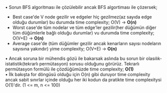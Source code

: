 • Sorun BFS algoritması ile çözülebilir ancak BFS algortiması ile çözersek;
 
 - Best case'de V node gezilir ve edgeler hiç gezilmez(az sayıda edge olduğu durumlar) bu durumda time complexity; O(V) -> **O(n)**
 - Worst case'de tüm nodelar ve tüm edge'ler gezilir(her düğümün diğer tüm düğümlerle bağlı olduğu durumlar) vu durumda time complexity; O(V+E) -> **O(n)**
 - Average case'de (tüm düğümler gezilir ancak kenarların sayısı nodeların sayısına yakındır) yime complexity; O(V+E) -> **O(n)**
 
 
 
• Ancak soruna bir mühendis gözü ile bakarsak aslında bu sorun bir olasılık-istatistik(tekrarlı permütasyon) sorusu olduğunu görürüz. Tekrarlı permütasyon formülü ile çözdüğümüzde time complexity; **O(1)**   
•  İlk bakışta for döngüsü olduğu için O(n) gibi duruyor time complexity ancak sabit sınırlar içinde olduğu her iki kodun da pratikte time complexitysi O(1)'dir. (1 <= m, n <= 100)
